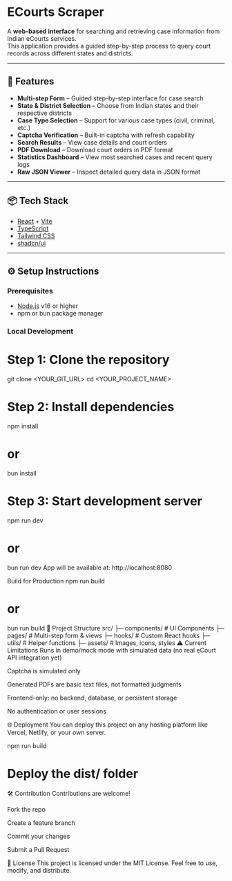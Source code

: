 
# ECourts Scraper

A **web-based interface** for searching and retrieving case information from Indian eCourts services.  
This application provides a guided step-by-step process to query court records across different states and districts.

---

## 🚀 Features

- **Multi-step Form** – Guided step-by-step interface for case search  
- **State & District Selection** – Choose from Indian states and their respective districts  
- **Case Type Selection** – Support for various case types (civil, criminal, etc.)  
- **Captcha Verification** – Built-in captcha with refresh capability  
- **Search Results** – View case details and court orders  
- **PDF Download** – Download court orders in PDF format  
- **Statistics Dashboard** – View most searched cases and recent query logs  
- **Raw JSON Viewer** – Inspect detailed query data in JSON format  

---

## 📦 Tech Stack

- [React](https://react.dev/) + [Vite](https://vitejs.dev/)  
- [TypeScript](https://www.typescriptlang.org/)  
- [Tailwind CSS](https://tailwindcss.com/)  
- [shadcn/ui](https://ui.shadcn.com/)  

---

## ⚙️ Setup Instructions

### Prerequisites
- [Node.js](https://nodejs.org/) v16 or higher  
- npm or bun package manager  

### Local Development

# Step 1: Clone the repository
git clone <YOUR_GIT_URL>
cd <YOUR_PROJECT_NAME>

# Step 2: Install dependencies
npm install
# or
bun install

# Step 3: Start development server
npm run dev
# or
bun run dev
App will be available at: http://localhost:8080

Build for Production
npm run build
# or
bun run build
📂 Project Structure
src/
 ├─ components/    # UI Components
 ├─ pages/         # Multi-step form & views
 ├─ hooks/         # Custom React hooks
 ├─ utils/         # Helper functions
 ├─ assets/        # Images, icons, styles
⚠️ Current Limitations
Runs in demo/mock mode with simulated data (no real eCourt API integration yet)

Captcha is simulated only

Generated PDFs are basic text files, not formatted judgments

Frontend-only: no backend, database, or persistent storage

No authentication or user sessions

🌐 Deployment
You can deploy this project on any hosting platform like Vercel, Netlify, or your own server.

npm run build
# Deploy the dist/ folder
🛠️ Contribution
Contributions are welcome!

Fork the repo

Create a feature branch

Commit your changes

Submit a Pull Request

📜 License
This project is licensed under the MIT License.
Feel free to use, modify, and distribute.

